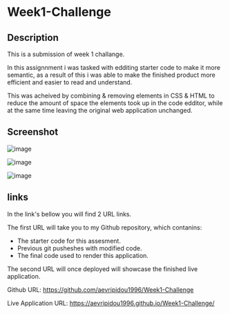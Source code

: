 # Week1-Challenge

## Description
This is a submission of week 1 challange.

In this assignnment i was tasked with edditing starter code to make it more semantic, as a result of this i was able to make the finished product more efficient and easier to read and understand. 

This was acheived by combining & removing elements in CSS & HTML to reduce the amount of space the elements took up in the code edditor, while at the same time leaving the original web application unchanged.

    
## Screenshot
![image](https://user-images.githubusercontent.com/114223852/218982026-f0d15992-2e6e-4d68-86d8-7419633389b3.png)

![image](https://user-images.githubusercontent.com/114223852/218986714-8712a82a-ef6f-43fb-9a8d-d6ba798a5764.png)

![image](https://user-images.githubusercontent.com/114223852/218987075-fef949da-501b-49de-9dce-065045aa173b.png)


## links
In the link's bellow you will find 2 URL links. 

The first URL will take you to my Github repository, which contanins:

- The starter code for this assesment.
- Previous git pusheshes with modified code.
- The final code used to render this application.

The second URL will once deployed will showcase the finished live application.

Github URL: https://github.com/aevripidou1996/Week1-Challenge

Live Application URL: https://aevripidou1996.github.io/Week1-Challenge/
